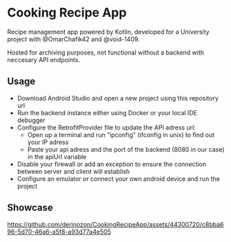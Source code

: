 # Cooking Recipe App

Recipe management app powered by Kotlin, developed for a University project with @OmarChafik42 and @void-1409.

Hosted for archiving purposes, not functional without a backend with neccesary API endpoints.

## Usage

- Download Android Studio and open a new project using this repository url
- Run the backend instance either using Docker or your local IDE debugger
- Configure the RetrofitProvider file to update the API adress url:
    + Open up a terminal and run "ipconfig" (ifconfig in unix) to find out your IP adress
    + Paste your api adress and the port of the backend (8080 in our case) in the apiUrl variable
- Disable your firewall or add an exception to ensure the connection between server and client will establish
- Configure an emulator or connect your own android device and run the project

## Showcase

https://github.com/derinozon/CookingRecipeApp/assets/44300720/c8bba696-5d70-46a6-a5f8-a93d77a4e505
